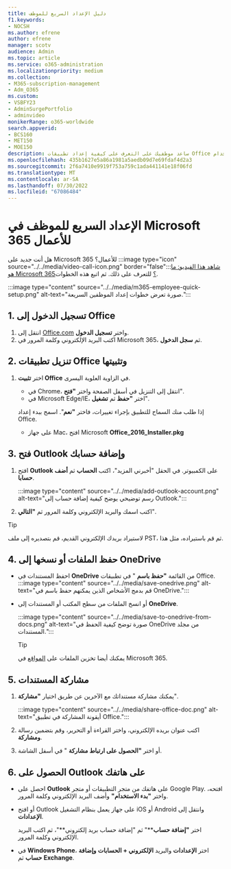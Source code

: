 ```yaml
---
title: دليل الإعداد السريع للموظف
f1.keywords:
- NOCSH
ms.author: efrene
author: efrene
manager: scotv
audience: Admin
ms.topic: article
ms.service: o365-administration
ms.localizationpriority: medium
ms.collection:
- M365-subscription-management
- Adm_O365
ms.custom:
- VSBFY23
- AdminSurgePortfolio
- adminvideo
monikerRange: o365-worldwide
search.appverid:
- BCS160
- MET150
- MOE150
description: ساعد موظفيك على التعرف على كيفية إعداد تطبيقات Office التي يحصلون عليها باستخدام Microsoft 365 Business Premium.
ms.openlocfilehash: 435b1627e5a86a1981a5aedb09d7e69fdaf4d2a3
ms.sourcegitcommit: 2f6a7410e9919f753a759c1ada441141e18f06fd
ms.translationtype: MT
ms.contentlocale: ar-SA
ms.lasthandoff: 07/30/2022
ms.locfileid: "67086484"
---
```

# <a name="employee-quick-setup-in-microsoft-365-for-business"></a>الإعداد السريع للموظف في Microsoft 365 للأعمال

هل أنت جديد على Microsoft 365 للأعمال؟ :::image type="icon" source="../../media/video-call-icon.png" border="false":::[شاهد هذا الفيديو: ما هو Microsoft 365؟](../admin-overview/what-is-microsoft-365.md) للتعرف على ذلك. ثم اتبع هذه الخطوات.

:::image type="content" source="../../media/m365-employee-quick-setup.png" alt-text="صورة تعرض خطوات إعداد الموظفين السريعة.":::

## <a name="1-sign-in-to-office"></a>1. تسجيل الدخول إلى Office

1. انتقل إلى [Office.com](https://office.com) واختر **تسجيل الدخول**.
1. اكتب البريد الإلكتروني وكلمة المرور في Microsoft 365، ثم **سجل الدخول**.

## <a name="2-download-and-install-office-apps"></a>2. تنزيل تطبيقات Office وتثبيتها

1. اختر **تثبيت Office** في الزاوية العلوية اليسرى.
    - في Chrome، انتقل إلى التنزيل في أسفل الصفحة واختر **"فتح**".
    - في Microsoft Edge/IE، اختر **"حفظ** ثم **تشغيل**".
    
    إذا طلب منك السماح للتطبيق بإجراء تغييرات، فاختر **"نعم**". اسمح ببدء إعداد Office.
    - على جهاز Mac، افتح Microsoft **Office_2016_Installer.pkg**

## <a name="3-open-outlook-and-add-your-account"></a>3. فتح Outlook وإضافة حسابك

1. افتح **Outlook** على الكمبيوتر. في الحقل "أخبرني المزيد"، اكتب **الحساب** ثم **أضف حسابا**.

    :::image type="content" source="../../media/add-outlook-account.png" alt-text="رسم توضيحي يوضح كيفية إضافة حساب إلى Outlook.":::



1. اكتب اسمك والبريد الإلكتروني وكلمة المرور ثم **"التالي**".

> [!TIP]
> لاستيراد بريدك الإلكتروني القديم، قم بتصديره إلى ملف PST، ثم قم باستيراده، مثل هذا.

## <a name="4-save-or-copy-files-to-onedrive"></a>4. حفظ الملفات أو نسخها إلى OneDrive

- احفظ المستندات في **OneDrive** من القائمة **"حفظ باسم** " في تطبيقات Office.
    :::image type="content" source="../../media/save-onedrive.png" alt-text="قم بدمج الأشخاص الذين يمكنهم حفظ باسم في OneDrive.":::

- أو انسخ الملفات من سطح المكتب أو المستندات إلى **OneDrive**.

    :::image type="content" source="../../media/save-to-onedrive-from-docs.png" alt-text="صورة توضح كيفية الحفظ في OneDrive من مجلد المستندات.":::

    > [!TIP]
    > يمكنك أيضا تخزين الملفات على [المواقع](https://support.microsoft.com/office/d18d21a0-1f9f-4f6c-ac45-d52afa0a4a2e) في Microsoft 365.

## <a name="5-share-documents"></a>5. مشاركة المستندات

1. يمكنك مشاركة مستنداتك مع الآخرين عن طريق اختيار **"مشاركة**".

    :::image type="content" source="../../media/share-office-doc.png" alt-text="أيقونة المشاركة في تطبيق Office.":::

1. اكتب عنوان بريده الإلكتروني، واختر القراءة أو التحرير، وقم بتضمين رسالة **ومشاركة**.
1. أو اختر **"الحصول على ارتباط مشاركة** " في أسفل الشاشة.

## <a name="6-get-outlook-on-your-phone"></a>6. الحصول على Outlook على هاتفك

- احصل على **Outlook** على هاتفك من متجر التطبيقات أو متجر Google Play. افتحه، واختر **"بدء الاستخدام"** وأضف البريد الإلكتروني وكلمة المرور.
- أو افتح Outlook على جهاز يعمل بنظام التشغيل iOS أو Android وانتقل إلى **الإعدادات**.

    اختر **"إضافة حساب****" ثم "إضافة حساب بريد إلكتروني**"، ثم اكتب البريد الإلكتروني وكلمة المرور.
- في **Windows Phone**، اختر **الإعدادات** والبريد **الإلكتروني + الحسابات** **وإضافة حساب** ثم **Exchange**.